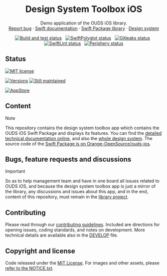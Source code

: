 <h1 align="center">Design System Toolbox iOS</h1>

<p align="center">
  Demo application of the OUDS iOS library.
  <br>
  <a href="https://github.com/Orange-OpenSource/ouds-ios/issues/new?template=bug_report.yml" title="Open an issue on GitHub">Report bug</a>
  ·
  <a href="https://ios.unified-design-system.orange.com/documentation" title="Swift library technical documentation on GitHub Pages">Swift documentation</a>
  ·
  <a href="https://github.com/Orange-OpenSource/ouds-ios-design-system-toolbox/wiki" title="OUDS iOS library">Swift Package library</a>
  ·
  <a href="https://unified-design-system.orange.com/" title="Design system global website">Design system</a>
</p>

<p align="center">
<a href="https://github.com/Orange-OpenSource/ouds-ios-design-system-toolbox/actions/workflows/build-and-test.yml" title="Build and test status"><img src="https://github.com/Orange-OpenSource/ouds-ios-design-system-toolbox/actions/workflows/build-and-test.yml/badge.svg" alt="Build and test status"></a>
&nbsp;
<a href="https://github.com/Orange-OpenSource/ouds-ios-design-system-toolbox/actions/workflows/swiftpolyglot.yml" title="SwiftPolyglot status"><img src="https://github.com/Orange-OpenSource/ouds-ios-design-system-toolbox/actions/workflows/swiftpolyglot.yml/badge.svg" alt="SwiftPolyglot status"></a>
&nbsp;
<a href="https://github.com/Orange-OpenSource/ouds-ios-design-system-toolbox/actions/workflows/gitleaks.yml" title="Gitleaks status"><img src="https://github.com/Orange-OpenSource/ouds-ios-design-system-toolbox/actions/workflows/gitleaks.yml/badge.svg" alt="Gitleaks status"></a>
&nbsp;
<a href="https://github.com/Orange-OpenSource/ouds-ios-design-system-toolbox/actions/workflows/swiftlint.yml" title="SwiftLint status"><img src="https://github.com/Orange-OpenSource/ouds-ios-design-system-toolbox/actions/workflows/swiftlint.yml/badge.svg" alt="SwiftLint status"></a>
&nbsp;
<a href="https://github.com/Orange-OpenSource/ouds-ios-design-system-toolbox/actions/workflows/periphery.yml" title="Periphery status"><img src="https://github.com/Orange-OpenSource/ouds-ios-design-system-toolbox/actions/workflows/periphery.yml/badge.svg" alt="Periphery status"></a>
</p>

## Status

[![MIT license](https://img.shields.io/github/license/Orange-OpenSource/ouds-ios-design-system-toolbox?style=for-the-badge)](https://github.com/Orange-OpenSource/ouds-ios-design-system-toolbox/blob/main/LICENSE)

[![Versions](https://img.shields.io/github/v/release/Orange-OpenSource/ouds-ios-design-system-toolbox?label=Last%20version&style=for-the-badge)](https://github.com/Orange-OpenSource/ouds-ios-design-system-toolbox/releases)
[![Still maintained](https://img.shields.io/maintenance/yes/2025?style=for-the-badge)](https://github.com/Orange-OpenSource/ouds-ios-design-system-toolbox/issues?q=is%3Aissue+is%3Aclosed)

[![AppStore](https://img.shields.io/itunes/v/6743708286?style=for-the-badge&label=AppStore)](https://apps.apple.com/fr/app/design-system-toolbox/id6743708286)

## Content

> [!NOTE]
> This repository contains the design system toolbox app which contains the OUDS iOS Swift Package and displays its features.
> You can find the [detailed technical documentation online](https://ios.unified-design-system.orange.com/documentation), 
> and also the [whole design system](https://unified-design-system.orange.com/).
> The source code of the [Swift Package is on Orange-OpenSource/ouds-ios](https://github.com/Orange-OpenSource/ouds-ios).

## Bugs, feature requests and discussions

> [!IMPORTANT]
> So as to help management team and have in one board all issues related to OUDS iOS, 
> and because the design system toolbox app is just a mirror of the library, 
> any discussions and issues about this app, and in the end, content of this repository, 
> must remain in the [library project](https://github.com/Orange-OpenSource/ouds-ios).

## Contributing

Please read through our [contributing guidelines](https://github.com/Orange-OpenSource/ouds-ios-design-system-toolbox/blob/main/.github/CONTRIBUTING.md). Included are directions for opening issues, coding standards, and notes on development. More technical details are available also in the [DEVELOP](https://github.com/Orange-OpenSource/ouds-ios-design-system-toolbox/blob/main/.github/DEVELOP.md) file.

## Copyright and license

Code released under the [MIT License](https://github.com/Orange-OpenSource/ouds-ios-design-system-toolbox/blob/main/LICENSE).
For images and other assets, please [refer to the NOTICE.txt](https://github.com/Orange-OpenSource/ouds-ios-design-system-toolbox/blob/ain/NOTICE.txt).
